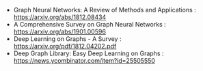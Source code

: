 - Graph Neural Networks: A Review of Methods and Applications : https://arxiv.org/abs/1812.08434
- A Comprehensive Survey on Graph Neural Networks : https://arxiv.org/abs/1901.00596
- Deep Learning on Graphs - A Survey : https://arxiv.org/pdf/1812.04202.pdf
- Deep Graph Library: Easy Deep Learning on Graphs : https://news.ycombinator.com/item?id=25505550
